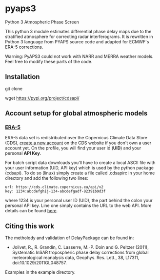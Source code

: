 # pyaps3
Python 3 Atmospheric Phase Screen

This python 3 module estimates differential phase delay maps due to the stratified atmosphere for correcting radar interferograms. It is rewritten in Python 3 language from PYAPS source code and adapted for ECMWF's ERA-5 corrections. 

Warning: PyAPS3 could not work with NARR and MERRA weather models. Feel free to modify these parts of the code.

## Installation

git clone 

wget 
https://pypi.org/project/cdsapi/


## Account setup for global atmospheric models
### [ERA-5](https://retostauffer.org/code/Download-ERA5/)
ERA-5 data set is redistributed over the Copernicus Climate Data Store (CDS), [create a new account](https://cds.climate.copernicus.eu/user/register) on the CDS website if you don't own a user account yet. On the profile, you will find your user id (**UID**) and your personal **API Key**.

For batch script data downloads you’ll have to create a local ASCII file with your user information (UID, API key) which is used by the python package (cdsapi). To do so (linux) simply create a file called .cdsapirc in your home directory and add the following two lines:

```
url: https://cds.climate.copernicus.eu/api/v2
key: 1234:abcdefghij-134-abcdefgadf-82391b9d3f
```

where 1234 is your personal user ID (UID), the part behind the colon your personal API key. Line one simply contains the URL to the web API. More details can be found [here](https://cds.climate.copernicus.eu/api-how-to).

## Citing this work
The metholody and validation of DelayPackage can be found in:
+ Jolivet, R., R. Grandin, C. Lasserre, M.-P. Doin and G. Peltzer (2011), Systematic InSAR tropospheric phase delay corrections from global meteorological reanalysis data, Geophys. Res. Lett., 38, L17311, doi:10.1029/2011GL048757.

Examples in the example directory.
